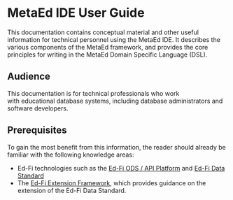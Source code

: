 # MetaEd IDE User Guide

This documentation contains conceptual material and other useful information for
technical personnel using the MetaEd IDE. It describes the various components of
the MetaEd framework, and provides the core principles for writing in the MetaEd
Domain Specific Language (DSL).

## Audience

This documentation is for technical professionals who work
with educational database systems, including database administrators and
software developers.

## Prerequisites

To gain the most benefit from this information, the reader should already be
familiar with the following knowledge areas:

* Ed-Fi technologies such as the [Ed-Fi ODS / API
  Platform](../../ods-api-platform) and [Ed-Fi Data Standard](../../1-data-exchange/data-standard/readme.md)
* The [Ed-Fi Extension
  Framework](../../1-data-exchange/extension-framework/readme.md),
  which provides guidance on the extension of the Ed-Fi Data Standard.
